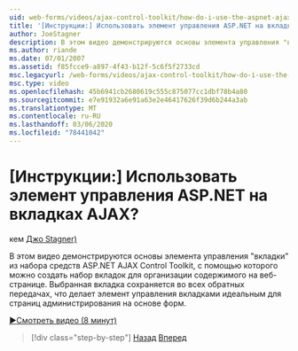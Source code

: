 ```yaml
---
uid: web-forms/videos/ajax-control-toolkit/how-do-i-use-the-aspnet-ajax-tabs-control
title: '[Инструкции:] Использовать элемент управления ASP.NET на вкладках AJAX? | Документы Майкрософт'
author: JoeStagner
description: В этом видео демонстрируются основы элемента управления "вкладки" из набора средств ASP.NET AJAX Control Toolkit, с помощью которого можно создать набор вкладок для организации содержимого...
ms.author: riande
ms.date: 07/01/2007
ms.assetid: f85fcce9-a897-4f43-b12f-5c6f5f2733cd
msc.legacyurl: /web-forms/videos/ajax-control-toolkit/how-do-i-use-the-aspnet-ajax-tabs-control
msc.type: video
ms.openlocfilehash: 45b6941cb2680619c555c875077cc1dbf78b4a80
ms.sourcegitcommit: e7e91932a6e91a63e2e46417626f39d6b244a3ab
ms.translationtype: MT
ms.contentlocale: ru-RU
ms.lasthandoff: 03/06/2020
ms.locfileid: "78441042"
---
```

# <a name="how-do-i-use-the-aspnet-ajax-tabs-control"></a>[Инструкции:] Использовать элемент управления ASP.NET на вкладках AJAX?

кем [Джо Stagner)](https://github.com/JoeStagner)

В этом видео демонстрируются основы элемента управления "вкладки" из набора средств ASP.NET AJAX Control Toolkit, с помощью которого можно создать набор вкладок для организации содержимого на веб-странице. Выбранная вкладка сохраняется во всех обратных передачах, что делает элемент управления вкладками идеальным для страниц администрирования на основе форм.

[&#9654;Смотреть видео (8 минут)](https://channel9.msdn.com/Blogs/ASP-NET-Site-Videos/how-do-i-use-the-aspnet-ajax-tabs-control)

> [!div class="step-by-step"]
> [Назад](how-do-i-use-the-aspnet-ajax-resizablecontrol-extender.md)
> [Вперед](how-do-i-use-the-aspnet-ajax-slideshow-extender.md)
